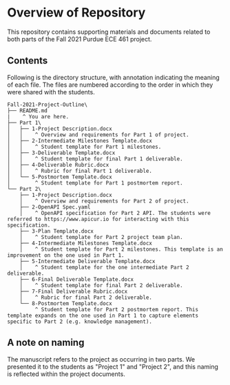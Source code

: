 # Overview of Repository

This repository contains supporting materials and documents related to both parts of the Fall 2021 Purdue ECE 461 project.

## Contents

Following is the directory structure, with annotation indicating the meaning of each file.
The files are numbered according to the order in which they were shared with the students.

```
Fall-2021-Project-Outline\
├── README.md
|    ^ You are here.
├── Part 1\
│   ├── 1-Project Description.docx
│   │    ^ Overview and requirements for Part 1 of project.
│   ├── 2-Intermediate Milestones Template.docx
│   │    ^ Student template for Part 1 milestones.
│   ├── 3-Deliverable Template.docx
│   │    ^ Student template for final Part 1 deliverable.
│   ├── 4-Deliverable Rubric.docx
│   │    ^ Rubric for final Part 1 deliverable.
│   └── 5-Postmortem Template.docx
│        ^ Student template for Part 1 postmortem report.
└── Part 2\
    ├── 1-Project Description.docx
    │    ^ Overview and requirements for Part 2 of project.
    ├── 2-OpenAPI Spec.yaml
    │    ^ OpenAPI specification for Part 2 API. The students were referred to https://www.apicur.io for interacting with this specification.
    ├── 3-Plan Template.docx
    │    ^ Student template for Part 2 project team plan.
    ├── 4-Intermediate Milestones Template.docx
    │    ^ Student template for Part 2 milestones. This template is an improvement on the one used in Part 1.
    ├── 5-Intermediate Deliverable Template.docx
    │    ^ Student template for the one intermediate Part 2 deliverable.
    ├── 6-Final Deliverable Template.docx
    │    ^ Student template for final Part 2 deliverable.
    ├── 7-Final Deliverable Rubric.docx
    │    ^ Rubric for final Part 2 deliverable.
    └── 8-Postmortem Template.docx
         ^ Student template for Part 2 postmortem report. This template expands on the one used in Part 1 to capture elements specific to Part 2 (e.g. knowledge management).
```

## A note on naming

The manuscript refers to the project as occurring in two parts.
We presented it to the students as "Project 1" and "Project 2", and this naming is reflected within the project documents.
